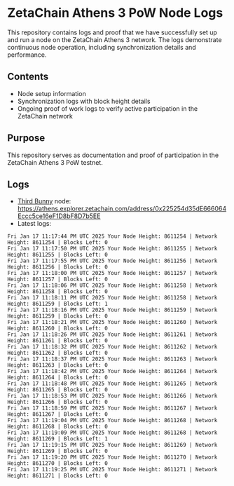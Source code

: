 # ZetaChain Athens 3 PoW Node Logs
This repository contains logs and proof that we have successfully set up and run a node on the ZetaChain Athens 3 network. The logs demonstrate continuous node operation, including synchronization details and performance.

## Contents
- Node setup information
- Synchronization logs with block height details
- Ongoing proof of work logs to verify active participation in the ZetaChain network

## Purpose
This repository serves as documentation and proof of participation in the ZetaChain Athens 3 PoW testnet.

## Logs

- [Third Bunny](https://thirdbunny.xyz/) node: https://athens.explorer.zetachain.com/address/0x225254d35dE666064Eccc5ce16eF1D8bF8D7b5EE
- Latest logs:
```
Fri Jan 17 11:17:44 PM UTC 2025 Your Node Height: 8611254 | Network Height: 8611254 | Blocks Left: 0
Fri Jan 17 11:17:50 PM UTC 2025 Your Node Height: 8611255 | Network Height: 8611255 | Blocks Left: 0
Fri Jan 17 11:17:55 PM UTC 2025 Your Node Height: 8611256 | Network Height: 8611256 | Blocks Left: 0
Fri Jan 17 11:18:00 PM UTC 2025 Your Node Height: 8611257 | Network Height: 8611257 | Blocks Left: 0
Fri Jan 17 11:18:06 PM UTC 2025 Your Node Height: 8611258 | Network Height: 8611258 | Blocks Left: 0
Fri Jan 17 11:18:11 PM UTC 2025 Your Node Height: 8611258 | Network Height: 8611259 | Blocks Left: 1
Fri Jan 17 11:18:16 PM UTC 2025 Your Node Height: 8611259 | Network Height: 8611259 | Blocks Left: 0
Fri Jan 17 11:18:21 PM UTC 2025 Your Node Height: 8611260 | Network Height: 8611260 | Blocks Left: 0
Fri Jan 17 11:18:26 PM UTC 2025 Your Node Height: 8611261 | Network Height: 8611261 | Blocks Left: 0
Fri Jan 17 11:18:32 PM UTC 2025 Your Node Height: 8611262 | Network Height: 8611262 | Blocks Left: 0
Fri Jan 17 11:18:37 PM UTC 2025 Your Node Height: 8611263 | Network Height: 8611263 | Blocks Left: 0
Fri Jan 17 11:18:42 PM UTC 2025 Your Node Height: 8611264 | Network Height: 8611264 | Blocks Left: 0
Fri Jan 17 11:18:48 PM UTC 2025 Your Node Height: 8611265 | Network Height: 8611265 | Blocks Left: 0
Fri Jan 17 11:18:53 PM UTC 2025 Your Node Height: 8611266 | Network Height: 8611266 | Blocks Left: 0
Fri Jan 17 11:18:59 PM UTC 2025 Your Node Height: 8611267 | Network Height: 8611267 | Blocks Left: 0
Fri Jan 17 11:19:04 PM UTC 2025 Your Node Height: 8611268 | Network Height: 8611268 | Blocks Left: 0
Fri Jan 17 11:19:09 PM UTC 2025 Your Node Height: 8611268 | Network Height: 8611269 | Blocks Left: 1
Fri Jan 17 11:19:15 PM UTC 2025 Your Node Height: 8611269 | Network Height: 8611269 | Blocks Left: 0
Fri Jan 17 11:19:20 PM UTC 2025 Your Node Height: 8611270 | Network Height: 8611270 | Blocks Left: 0
Fri Jan 17 11:19:25 PM UTC 2025 Your Node Height: 8611271 | Network Height: 8611271 | Blocks Left: 0
```
